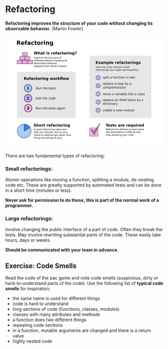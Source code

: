 
# Refactoring

**Refactoring improves the structure of your code without changing its observable behavior.** (Martin Fowler)

![](refactoring.png)

There are two fundamental types of refactoring:

### Small refactorings:

Atomic operations like moving a function, splitting a module, de-nesting code etc. These are greatly supported by automated tests and can be done in a short time (minutes or less).

**Never ask for permission to do these, this is part of the normal work of a programmer.**

### Large refactorings:

Involve changing the public interface of a part of code. Often they break the tests. May involve rewriting substantial parts of the code. These easily take hours, days or weeks.

**Should be communicated with your team in advance.**

## Exercise: Code Smells

Read the code of the pac game and note code smells (suspicious, dirty or hard-to-understand parts of the code). Use the following list of **typical code smells** for inspiration:

- the same name is used for different things
- code is hard to understand
- long sections of code (functions, classes, modules)
- classes with many attributes and methods
- a function does two different things
- repeating code sections
- in a function, mutable arguments are changed and there is a return value
- highly nested code